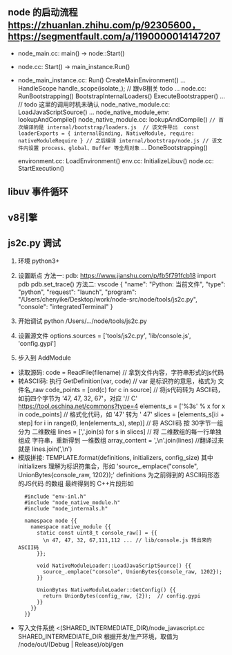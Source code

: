 ## node 的启动流程 https://zhuanlan.zhihu.com/p/92305600，https://segmentfault.com/a/1190000014147207
  - node_main.cc: main() -> node::Start()
  - node.cc: Start() -> main_instance.Run()
  - node_main_instance.cc: Run()
    CreateMainEnvironment()
      ...
      HandleScope handle_scope(isolate_); // 跟v8相关 todo
      ... 
      node.cc: RunBootstrapping()
        BootstrapInternalLoaders()
          ExecuteBootstrapper()
            ... // todo 这里的调用时机未确认
            node_native_module.cc: LoadJavaScriptSource()
            ...
            node_native_module_env: lookupAndCompile()
              node_native_module.cc: lookupAndCompile()
                ```
                  // 首次编译的是 internal/bootstrap/loaders.js 
                  // 该文件导出 
                    const loaderExports = {
                      internalBinding,
                      NativeModule,
                      require: nativeModuleRequire
                    }
                  // 之后编译 internal/bootstrap/node.js
                  // 该文件内设置 process、global、Buffer 等全局对象
                ```
        ...
        DoneBootstrapping()

    environment.cc: LoadEnvironment()
      env.cc: InitializeLibuv()
      node.cc: StartExecution()

## libuv 事件循环

## v8引擎

## 

## js2c.py 调试 
1. 环境 python3+
2. 设置断点
  方法一: pdb: https://www.jianshu.com/p/fb5f791fcb18
    import pdb
    pdb.set_trace()
  方法二: vscode
    {
      "name": "Python: 当前文件",
      "type": "python",
      "request": "launch",
      "program": "/Users/chenyike/Desktop/work/node-src/node/tools/js2c.py",
      "console": "integratedTerminal"
    }

3. 开始调试 python /Users/.../node/tools/js2c.py
4. 设置源文件 options.sources = ['tools/js2c.py', 'lib/console.js', 'config.gypi']
5. 步入到 AddModule
  - 读取源码: code = ReadFile(filename) // 拿到文件内容，字符串形式的js代码
  - 转ASCII码: 执行 GetDefinition(var, code) // var 是标识符的意思，格式为 文件名_raw
    code_points = [ord(c) for c in source] 
      // 将js代码转为 ASCII码，如前四个字节为 '47, 47, 32, 67'，对应 '// C'
      https://tool.oschina.net/commons?type=4
    elements_s = ['%3s' % x for x in code_points]
      // 格式化代码，如 '47' 转为  ' 47'
    slices = [elements_s[i:i + step] for i in range(0, len(elements_s), step)]
      // 将 ASCII码 按 30字节一组 分为 二维数组
    lines = [','.join(s) for s in slices]
      // 将 二维数组的每一行单独组成 字符串，重新得到 一维数组
    array_content = ',\n'.join(lines)
      //翻译过来就是 lines.join(',\n')
  - 模版拼接:
    TEMPLATE.format(definitions, initializers, config_size)
    其中 initializers 理解为标识符集合，形如 'source_.emplace("console", UnionBytes{console_raw, 1202});'
    definitions 为之前得到的 ASCII码形态的JS代码 的数组
    最终得到的 C++片段形如
    ```
      #include "env-inl.h"
      #include "node_native_module.h"
      #include "node_internals.h"

      namespace node {{
        namespace native_module {{
          static const uint8_t console_raw[] = {{
            \n 47, 47, 32, 67,111,112 ... // lib/console.js 转出来的 ASCII码
          }};

          void NativeModuleLoader::LoadJavaScriptSource() {{
            source_.emplace("console", UnionBytes{console_raw, 1202});
          }}

          UnionBytes NativeModuleLoader::GetConfig() {{
            return UnionBytes(config_raw, {2});  // config.gypi
          }}
        }}
      }}
    ```
  - 写入文件系统 <(SHARED_INTERMEDIATE_DIR)/node_javascript.cc
    SHARED_INTERMEDIATE_DIR 根据开发/生产环境，取值为 /node/out/(Debug | Release)/obj/gen